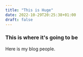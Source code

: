 ```yaml
---
title: "This is Huge"
date: 2022-10-29T20:25:38+01:00
draft: false
---
```


### This is where it's going to be

Here is my blog people.
